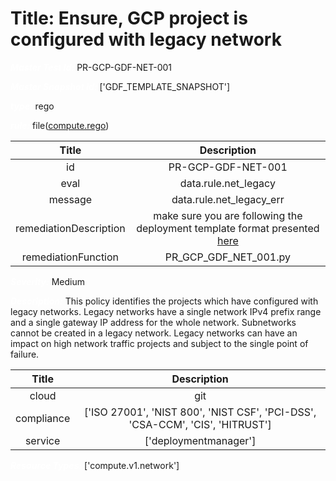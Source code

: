 



# Title: Ensure, GCP project is configured with legacy network


***<font color="white">Master Test Id:</font>*** PR-GCP-GDF-NET-001

***<font color="white">Master Snapshot Id:</font>*** ['GDF_TEMPLATE_SNAPSHOT']

***<font color="white">type:</font>*** rego

***<font color="white">rule:</font>*** file([compute.rego])  
  
  
  
  

|Title|Description|
| :---: | :---: |
|id|PR-GCP-GDF-NET-001|
|eval|data.rule.net_legacy|
|message|data.rule.net_legacy_err|
|remediationDescription|make sure you are following the deployment template format presented <a href='https://cloud.google.com/compute/docs/reference/rest/v1/networks' target='_blank'>here</a>|
|remediationFunction|PR_GCP_GDF_NET_001.py|


***<font color="white">Severity:</font>*** Medium

***<font color="white">Description:</font>*** This policy identifies the projects which have configured with legacy networks. Legacy networks have a single network IPv4 prefix range and a single gateway IP address for the whole network. Subnetworks cannot be created in a legacy network. Legacy networks can have an impact on high network traffic projects and subject to the single point of failure.  
  
  

|Title|Description|
| :---: | :---: |
|cloud|git|
|compliance|['ISO 27001', 'NIST 800', 'NIST CSF', 'PCI-DSS', 'CSA-CCM', 'CIS', 'HITRUST']|
|service|['deploymentmanager']|


***<font color="white">Resource Types:</font>*** ['compute.v1.network']


[compute.rego]: https://github.com/prancer-io/prancer-compliance-test/tree/master/google/iac/compute.rego
